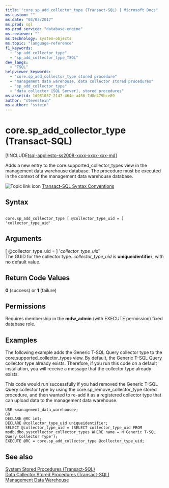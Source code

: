 ```yaml
---
title: "core.sp_add_collector_type (Transact-SQL) | Microsoft Docs"
ms.custom: ""
ms.date: "03/03/2017"
ms.prod: sql
ms.prod_service: "database-engine"
ms.reviewer: ""
ms.technology: system-objects
ms.topic: "language-reference"
f1_keywords: 
  - "sp_add_collector_type"
  - "sp_add_collector_type_TSQL"
dev_langs: 
  - "TSQL"
helpviewer_keywords: 
  - "core.sp_add_collector_type stored procedure"
  - "management data warehouse, data collector stored procedures"
  - "sp_add_collector_type"
  - "data collector [SQL Server], stored procedures"
ms.assetid: 1d981037-2147-464e-a456-7d8e479bce89
author: "stevestein"
ms.author: "sstein"
---
```

# core.sp_add_collector_type (Transact-SQL)
[!INCLUDE[tsql-appliesto-ss2008-xxxx-xxxx-xxx-md](../../includes/tsql-appliesto-ss2008-xxxx-xxxx-xxx-md.md)]

  Adds a new entry to the core.supported_collector_types view in the management data warehouse database. The procedure must be executed in the context of the management data warehouse database.  
  
 ![Topic link icon](../../database-engine/configure-windows/media/topic-link.gif "Topic link icon") [Transact-SQL Syntax Conventions](../../t-sql/language-elements/transact-sql-syntax-conventions-transact-sql.md)  
  
## Syntax  
  
```  
  
core.sp_add_collector_type [ @collector_type_uid = ] 'collector_type_uid'  
```  
  
## Arguments  
 [ @collector_type_uid = ] '*collector_type_uid*'  
 The GUID for the collector type. *collector_type_uid* is **uniqueidentifier**, with no default value.  
  
## Return Code Values  
 **0** (success) or **1** (failure)  
  
## Permissions  
 Requires membership in the **mdw_admin** (with EXECUTE permission) fixed database role.  
  
## Examples  
 The following example adds the Generic T-SQL Query collector type to the core.supported_collector_types view. By default, the Generic T-SQL Query collector type already exists. Therefore, if you run this code on a default installation, you will receive a message that the collector type already exists.  
  
 This code would run successfully if you had removed the Generic T-SQL Query collector type by using the core.sp_remove_collector_type stored procedure, and then wanted to re-add it as a registered collector type that can upload data to the management data warehouse.  
  
```  
USE <management_data_warehouse>;  
GO  
DECLARE @RC int;  
DECLARE @collector_type_uid uniqueidentifier;  
SELECT @collector_type_uid = (SELECT collector_type_uid FROM msdb.dbo.syscollector_collector_types WHERE name = N'Generic T-SQL Query Collector Type');  
EXECUTE @RC = core.sp_add_collector_type @collector_type_uid;  
```  
  
## See also  
 [System Stored Procedures &#40;Transact-SQL&#41;](../../relational-databases/system-stored-procedures/system-stored-procedures-transact-sql.md)   
 [Data Collector Stored Procedures &#40;Transact-SQL&#41;](../../relational-databases/system-stored-procedures/data-collector-stored-procedures-transact-sql.md)   
 [Management Data Warehouse](../../relational-databases/data-collection/management-data-warehouse.md)  
  
  
